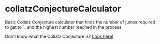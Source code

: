 # collatzConjectureCalculator
Basic Collatz Conjecture calculator that finds the number of jumps required to get to 1, and the highest number reached in the process.

Don't know what the Collatz Conjecture is? [Look here!](https://en.wikipedia.org/wiki/Collatz_conjecture)
